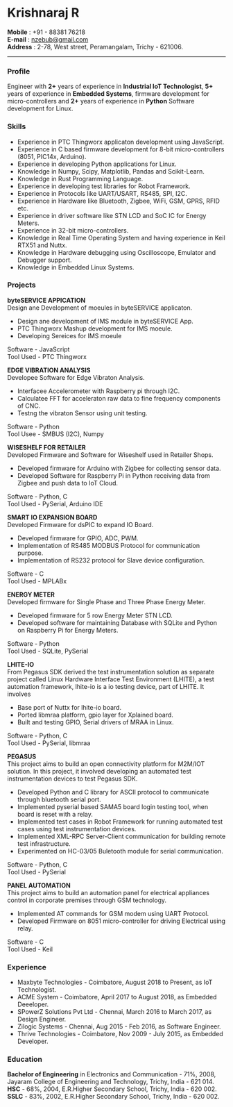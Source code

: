 # __Krishnaraj R__

__Mobile__ : +91 - 88381 76218  
__E-mail__ : nzebub@gmail.com  
__Address__ : 2-78, West street, Peramangalam, Trichy - 621006.  

----
### __Profile__

Engineer with __2+__ years of experience in __Industrial IoT Technologist__, __5+__ years of experience in __Embedded Systems__, firmware development for micro-controllers and __2+__ years of experience in __Python__ Software development for Linux.

### __Skills__

* Experience in PTC Thingworx applicaton development using JavaScript.
* Experience in C based firmware development for 8-bit micro-controllers (8051, PIC14x, Arduino).  
* Experience in developing Python applications for Linux.
* Knowledge in Numpy, Scipy, Matplotlib, Pandas and Scikit-Learn.  
* Knowledge in Rust Programming Language.  
* Experience in developing test libraries for Robot Framework.  
* Experience in Protocols like UART/USART, RS485, SPI, I2C.
* Experience in Hardware like Bluetooth, Zigbee, WiFi, GSM, GPRS, RFID etc.  
* Experience in driver software like STN LCD and SoC IC for Energy Meters.  
* Experience in 32-bit micro-controllers.  
* Knowledge in Real Time Operating System and having experience in Keil RTX51 and Nuttx.  
* Knowledge in Hardware debugging using Oscilloscope, Emulator and Debugger support.  
* Knowledge in Embedded Linux Systems.  

### __Projects__

__byteSERVICE APPICATION__  
Design ane Development of moeules in byteSERVICE applicaton.

* Design ane development of IMS module in byteSERVICE App.
* PTC Thingworx Mashup development for IMS moeule.
* Developing Sereices for IMS moeule

Software - JavaScript  
Tool Used - PTC Thingworx

__EDGE VIBRATION ANALYSIS__  
Developee Software for Edge Vibraton Analysis.

* Interfacee Accelerometer with Raspberry pi through I2C.
* Calculatee FFT for acceleraton raw data to fine frequency components of CNC.
* Testng the vibraton Sensor using unit testing.

Software - Python  
Tool Usee - SMBUS (I2C), Numpy  

__WISESHELF FOR RETAILER__  
Developed Firmware and Software for Wiseshelf used in Retailer Shops.  

* Developed firmware for Arduino with Zigbee for collecting sensor data.  
* Developed Software for Raspberry Pi in Python receiving data from Zigbee and push data to IoT Cloud.  

Software - Python, C  
Tool Used - PySerial, Arduino IDE  

__SMART IO EXPANSION BOARD__  
Developed Firmware for dsPIC to expand IO Board.  

* Developed firmware for GPIO, ADC, PWM.  
* Implementation of RS485 MODBUS Protocol for communication purpose.  
* Implementation of RS232 protocol for Slave device configuration.

Software - C  
Tool Used - MPLABx

__ENERGY METER__  
Developed firmware for Single Phase and Three Phase Energy Meter.  

* Developed firmware for 5 row Energy Meter STN LCD.  
* Developed software for maintaining Database with SQLite and Python on Raspberry Pi for Energy Meters.  

Software - Python  
Tool Used - SQLite, PySerial  

__LHITE-IO__  
From Pegasus SDK derived the test instrumentation solution as separate project called Linux Hardware Interface Test Environment (LHITE), a test automation framework, lhite-io is a io testing device, part of LHITE. It involves  

* Base port of Nuttx for lhite-io board.  
* Ported libmraa platform, gpio layer for Xplained board.  
* Built and testing GPIO, Serial drivers of MRAA in Linux.  

Software - Python, C  
Tool Used - PySerial, libmraa

__PEGASUS__  
This project aims to build an open connectivity platform for M2M/IOT solution. In this project, it involved developing an automated test instrumentation devices to test Pegasus SDK.

* Developed Python and C library for ASCII protocol to communicate through bluetooth serial port.
* Implemented pyserial based SAMA5 board login testing tool, when board is reset with a relay.
* Implemented test cases in Robot Framework for running automated test cases using test instrumentation devices.
* Implemented XML-RPC Server-Client communication for building remote test infrastructure.
* Experimented on HC-03/05 Buletooth module for serial communication.

Software - Python, C  
Tool Used - PySerial  

__PANEL AUTOMATION__  
This project aims to build an automation panel for electrical appliances control in corporate premises through GSM technology.

* Implemented AT commands for GSM modem using UART Protocol.
* Developed Firmware on 8051 micro-controller for driving Electrical using relay.

Software - C  
Tool Used - Keil  

### __Experience__

* Maxbyte Technologies - Coimbatore, August 2018 to Present, as IoT Technologist.
* ACME System - Coimbatore, April 2017 to August 2018, as Embedded Deeeloper.
* SPowerZ Solutions Pvt Ltd - Chennai, March 2016 to March 2017, as Design Engineer.
* Zilogic Systems - Chennai, Aug 2015 - Feb 2016, as Software Engineer.
* Thrive Technologies - Coimbatore, Nov 2009 - July 2015, as Embedded Developer.

### __Education__

__Bachelor of Engineering__ in Electronics and Communication - 71%, 2008, Jayaram College of Engineering and Technology, Trichy, India - 621 014.  
__HSC__ - 68%, 2004, E.R.Higher Secondary School, Trichy, India - 620 002.  
__SSLC__ - 83%, 2002, E.R.Higher Secondary School, Trichy, India - 620 002.  


